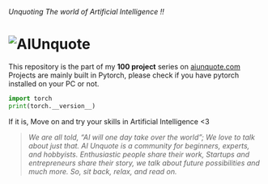 _Unquoting The world of Artificial Intelligence !!_

# ![AIUnquote](https://static.wixstatic.com/media/3c7432_84a99ce644544ff1a9eeeaeed3968198~mv2.png/v1/fill/w_289,h_69,al_c,q_85,usm_0.66_1.00_0.01/logo_transparent_edited.webp "Logo Title Text 1")

This repository is the part of my **100 project** series on [aiunquote.com](https://www.aiunquote.com/)
Projects are mainly built in Pytorch, please check if you have pytorch installed on your PC or not.

```python
import torch
print(torch.__version__)
```

If it is, Move on and try your skills in Artificial Intelligence <3

> *We are all told, “AI will one day take over the world”; We love to talk about just that. AI Unquote is a community for beginners, experts, and hobbyists. Enthusiastic people share their work, Startups and entrepreneurs share their story, we talk about future possibilities and much more. So, sit back, relax, and read on.*
